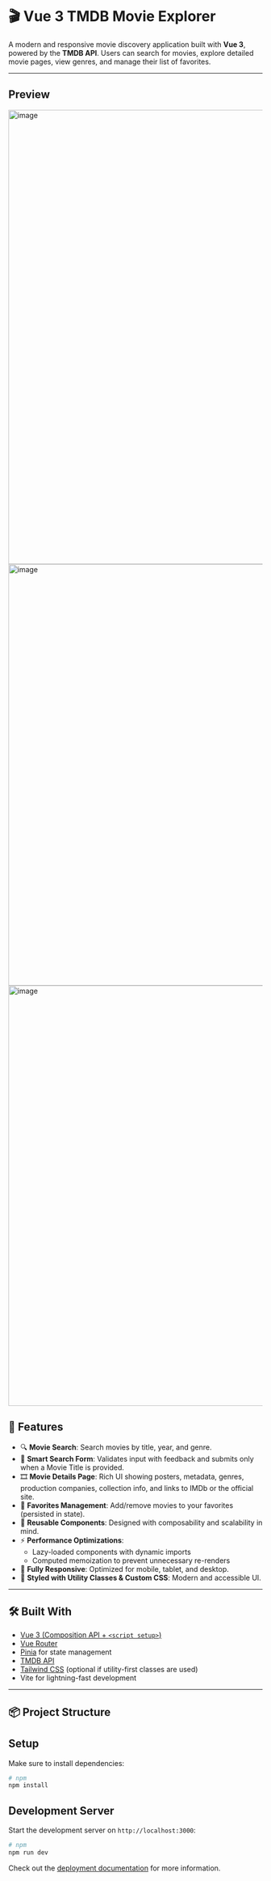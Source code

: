 # 🎬 Vue 3 TMDB Movie Explorer

A modern and responsive movie discovery application built with **Vue 3**, powered by the **TMDB API**. Users can search for movies, explore detailed movie pages, view genres, and manage their list of favorites.

---
## Preview
<img width="1915" height="898" alt="image" src="https://github.com/user-attachments/assets/2f52c02b-882d-491c-a4d2-e520426fa3b7" />
<img width="1918" height="833" alt="image" src="https://github.com/user-attachments/assets/0c99ffcf-f394-4f37-912f-df2cd877a560" />
<img width="1902" height="831" alt="image" src="https://github.com/user-attachments/assets/01c357e1-e797-4a0d-b3ce-3ea2ada28f21" />


## 🚀 Features

- 🔍 **Movie Search**: Search movies by title, year, and genre.
- 🧠 **Smart Search Form**: Validates input with feedback and submits only when a Movie Title is provided.
- 🎞️ **Movie Details Page**: Rich UI showing posters, metadata, genres, production companies, collection info, and links to IMDb or the official site.
- 💾 **Favorites Management**: Add/remove movies to your favorites (persisted in state).
- 🧱 **Reusable Components**: Designed with composability and scalability in mind.
- ⚡ **Performance Optimizations**:
  - Lazy-loaded components with dynamic imports
  - Computed memoization to prevent unnecessary re-renders
- 📱 **Fully Responsive**: Optimized for mobile, tablet, and desktop.
- 🎨 **Styled with Utility Classes & Custom CSS**: Modern and accessible UI.

---

## 🛠️ Built With

- [Vue 3 (Composition API + `<script setup>`)](https://vuejs.org)
- [Vue Router](https://router.vuejs.org)
- [Pinia](https://pinia.vuejs.org) for state management
- [TMDB API](https://www.themoviedb.org/documentation/api)
- [Tailwind CSS](https://tailwindcss.com) (optional if utility-first classes are used)
- Vite for lightning-fast development

---

## 📦 Project Structure


## Setup

Make sure to install dependencies:

```bash
# npm
npm install
```

## Development Server

Start the development server on `http://localhost:3000`:

```bash
# npm
npm run dev
```

Check out the [deployment documentation](https://nuxt.com/docs/getting-started/deployment) for more information.
